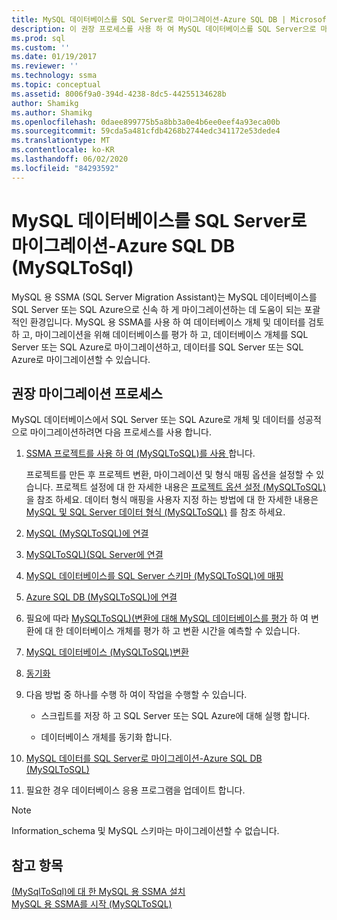 ```yaml
---
title: MySQL 데이터베이스를 SQL Server로 마이그레이션-Azure SQL DB | Microsoft Docs
description: 이 권장 프로세스를 사용 하 여 MySQL 데이터베이스를 SQL Server으로 마이그레이션하거나 SSMA (SQL Server Migration Assistant)를 사용 하 여 Azure SQL Database 합니다.
ms.prod: sql
ms.custom: ''
ms.date: 01/19/2017
ms.reviewer: ''
ms.technology: ssma
ms.topic: conceptual
ms.assetid: 8006f9a0-394d-4238-8dc5-44255134628b
author: Shamikg
ms.author: Shamikg
ms.openlocfilehash: 0daee899775b5a8bb3a0e4b6ee0eef4a93eca00b
ms.sourcegitcommit: 59cda5a481cfdb4268b2744edc341172e53dede4
ms.translationtype: MT
ms.contentlocale: ko-KR
ms.lasthandoff: 06/02/2020
ms.locfileid: "84293592"
---
```

# <a name="migrating-mysql-databases-to-sql-server---azure-sql-db-mysqltosql"></a>MySQL 데이터베이스를 SQL Server로 마이그레이션-Azure SQL DB (MySQLToSql)
MySQL 용 SSMA (SQL Server Migration Assistant)는 MySQL 데이터베이스를 SQL Server 또는 SQL Azure으로 신속 하 게 마이그레이션하는 데 도움이 되는 포괄적인 환경입니다. MySQL 용 SSMA를 사용 하 여 데이터베이스 개체 및 데이터를 검토 하 고, 마이그레이션을 위해 데이터베이스를 평가 하 고, 데이터베이스 개체를 SQL Server 또는 SQL Azure로 마이그레이션하고, 데이터를 SQL Server 또는 SQL Azure로 마이그레이션할 수 있습니다.  
  
## <a name="recommended-migration-process"></a>권장 마이그레이션 프로세스  
MySQL 데이터베이스에서 SQL Server 또는 SQL Azure로 개체 및 데이터를 성공적으로 마이그레이션하려면 다음 프로세스를 사용 합니다.  
  
1.  [SSMA 프로젝트를 사용 하 여 &#40;MySQLToSQL&#41;를 사용 ](../../ssma/mysql/working-with-ssma-projects-mysqltosql.md)합니다.  
  
    프로젝트를 만든 후 프로젝트 변환, 마이그레이션 및 형식 매핑 옵션을 설정할 수 있습니다. 프로젝트 설정에 대 한 자세한 내용은 [프로젝트 옵션 설정 &#40;MySQLToSQL&#41;](../../ssma/mysql/setting-project-options-mysqltosql.md)을 참조 하세요. 데이터 형식 매핑을 사용자 지정 하는 방법에 대 한 자세한 내용은 [MySQL 및 SQL Server 데이터 형식 &#40;MySQLToSQL&#41;](../../ssma/mysql/mapping-mysql-and-sql-server-data-types-mysqltosql.md) 를 참조 하세요.  
  
2.  [MySQL &#40;MySQLToSQL&#41;에 연결](../../ssma/mysql/connecting-to-mysql-mysqltosql.md)  
  
3.  [MySQLToSQL&#41;&#40;SQL Server에 연결](../../ssma/mysql/connecting-to-sql-server-mysqltosql.md)  
  
4.  [MySQL 데이터베이스를 SQL Server 스키마 &#40;MySQLToSQL&#41;에 매핑](../../ssma/mysql/mapping-mysql-databases-to-sql-server-schemas-mysqltosql.md)  
  
5.  [Azure SQL DB &#40;MySQLToSQL&#41;에 연결](../../ssma/mysql/connecting-to-azure-sql-db-mysqltosql.md)  
  
6.  필요에 따라 [MySQLToSQL&#41;&#40;변환에 대해 MySQL 데이터베이스를 평가](../../ssma/mysql/assessing-mysql-databases-for-conversion-mysqltosql.md) 하 여 변환에 대 한 데이터베이스 개체를 평가 하 고 변환 시간을 예측할 수 있습니다.  
  
7.  [MySQL 데이터베이스 &#40;MySQLToSQL&#41;변환](../../ssma/mysql/converting-mysql-databases-mysqltosql.md)  
  
8.  [동기화](loading-converted-database-objects-into-sql-server-mysqltosql.md)  
  
9. 다음 방법 중 하나를 수행 하 여이 작업을 수행할 수 있습니다.  
  
    -   스크립트를 저장 하 고 SQL Server 또는 SQL Azure에 대해 실행 합니다.  
  
    -   데이터베이스 개체를 동기화 합니다.  
  
10. [MySQL 데이터를 SQL Server로 마이그레이션-Azure SQL DB &#40;MySQLToSQL&#41;](../../ssma/mysql/migrating-mysql-data-into-sql-server-azure-sql-db-mysqltosql.md)  
  
11. 필요한 경우 데이터베이스 응용 프로그램을 업데이트 합니다.  
  
> [!NOTE]  
> Information_schema 및 MySQL 스키마는 마이그레이션할 수 없습니다.  
  
## <a name="see-also"></a>참고 항목  
[&#40;MySqlToSql&#41;에 대 한 MySQL 용 SSMA 설치](../../ssma/mysql/installing-ssma-for-mysql-mysqltosql.md)  
[MySQL 용 SSMA를 시작 &#40;MySQLToSQL&#41;](../../ssma/mysql/getting-started-with-ssma-for-mysql-mysqltosql.md)  
  
